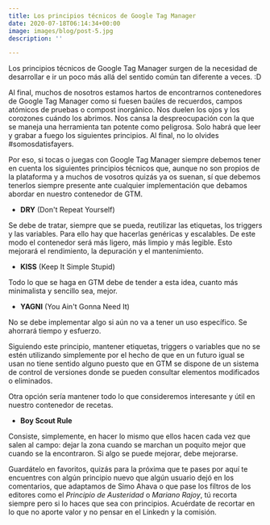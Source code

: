```yaml
---
title: Los principios técnicos de Google Tag Manager
date: 2020-07-18T06:14:34+00:00
image: images/blog/post-5.jpg
description: ''

---
```

Los principios técnicos de Google Tag Manager surgen de la necesidad de desarrollar e ir un poco más allá del sentido común tan diferente a veces. :D 

Al final, muchos de nosotros estamos hartos de encontrarnos contenedores de Google Tag Manager como si fuesen baúles de recuerdos, campos atómicos de pruebas o compost inorgánico. Nos duelen los ojos y los corozones cuándo los abrimos. Nos cansa la despreocupación con la que se maneja una herramienta tan potente como peligrosa. Solo habrá que leer y grabar a fuego los siguientes principios. Al final, no lo olvides #somosdatisfayers.

Por eso, si tocas o juegas con Google Tag Manager siempre debemos tener en cuenta los siguientes principios técnicos que, aunque no son propios de la plataforma y a muchos de vosotros quizás ya os suenan, sí que debemos tenerlos siempre presente ante cualquier implementación que debamos abordar en nuestro contenedor de GTM.

- **DRY** (Don't Repeat Yourself)

Se debe de tratar, siempre que se pueda, reutilizar las etiquetas, los triggers y las variables. Para ello hay que hacerlas genéricas y escalables.
De este modo el contenedor será más ligero, más limpio y más legible. Esto mejorará el rendimiento, la depuración y el mantenimiento.

- **KISS** (Keep It Simple Stupid)

Todo lo que se haga en GTM debe de tender a esta idea, cuanto más minimalista y sencillo sea, mejor.

- **YAGNI** (You Ain't Gonna Need It)

No se debe implementar algo si aún no va a tener un uso específico. Se ahorrará tiempo y esfuerzo.

Siguiendo este principio, mantener etiquetas, triggers o variables que no se estén utilizando simplemente por el hecho de que en un futuro igual se usan no tiene sentido alguno puesto que en GTM se dispone de un sistema de control de versiones donde se pueden consultar elementos modificados o eliminados.

Otra opción sería mantener todo lo que consideremos interesante y útil en nuestro contenedor de recetas.

- **Boy Scout Rule**

Consiste, simplemente, en hacer lo mismo que ellos hacen cada vez que salen al campo: dejar la zona cuando se marchan un poquito mejor que cuando se la encontraron. Si algo se puede mejorar, debe mejorarse.


Guardátelo en favoritos, quizás para la próxima que te pases por aquí te encuentres con algún principio nuevo que algún usuario dejó en los comentarios, que adaptamos de Simo Ahava o que pase los filtros de los editores como el _Principio de Austeridad_ o _Mariano Rajoy_, tú recorta siempre pero si lo haces que sea con principios. Acuérdate de recortar en lo que no aporte valor y no pensar en el Linkedn y la comisión.